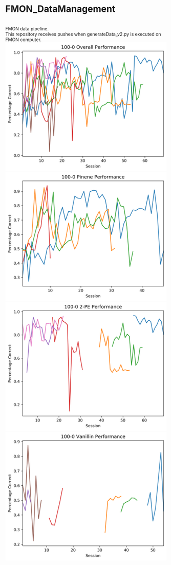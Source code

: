 # FMON_DataManagement
<br> FMON data pipeline. 
<br> This repository receives pushes when generateData_v2.py is executed on FMON computer.
<br>
<img src="figures/100-0_General.png" width="600" title="general">
<img src="figures/100-0_Pinene.png" width="600" title="pinene">
<img src="figures/100-0_2PE.png" width="600" title="2pe">
<img src="figures/100-0_Vanillin.png" width="600" title="vanillin">
